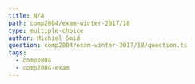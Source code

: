 ```yaml
---
title: N/A
path: comp2804/exam-winter-2017/18
type: multiple-choice
author: Michiel Smid
question: comp2804/exam-winter-2017/18/question.ts
tags:
  - comp2804
  - comp2804-exam
---
```

